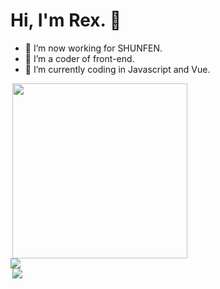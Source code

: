 #  Hi, I'm Rex. 👋


- 🔭 I’m now working for SHUNFEN.
- 🌱 I’m a coder of front-end. 
- 🤔 I’m currently coding in Javascript and Vue.

<div style='display:flex;flex-direction: column;'>
<img align="right" height="280" src="https://pic2.zhimg.com/v2-28020003d4a493c78d8202ba6c35f179_b.webp">
<img align="left" src="https://github-readme-stats.vercel.app/api?username=ThinkingThigh&show_icons=true&hide_border=true">
<img align="right" src="https://github-readme-stats.vercel.app/api/top-langs/?username=ThinkingThigh&hide_border=true">
</div>
